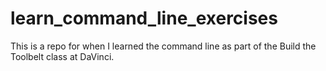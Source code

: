 # learn_command_line_exercises
This is a repo for when I learned the command 
line as part of the Build the Toolbelt class
at DaVinci.
